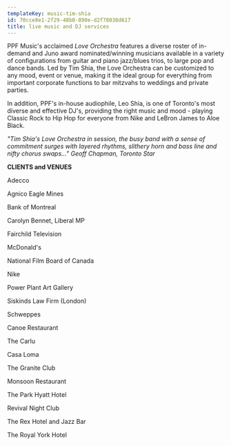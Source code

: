 ```yaml
---
templateKey: music-tim-shia
id: 70cce8e1-2f29-48b0-890e-d2f78038d617
title: live music and DJ services
---
```

PPF Music's acclaimed *Love Orchestra* features a diverse roster of in-demand and Juno award nominated/winning musicians available in a variety of configurations from guitar and piano jazz/blues trios, to large pop and dance bands. Led by Tim Shia, the Love Orchestra can be customized to any mood, event or venue, making it the ideal group for everything from important corporate functions to bar mitzvahs to weddings and private parties.

In addition, PPF's in-house audiophile, Leo Shia, is one of Toronto's most diverse and effective DJ's, providing the right music and mood - playing Classic Rock to Hip Hop for everyone from Nike and LeBron James to Aloe Black.

*"Tim Shia's Love Orchestra in session, the busy band with a sense of commitment surges with layered rhythms, slithery horn and bass line and nifty chorus swaps..." Geoff Chapman, Toronto Star*

**CLIENTS and VENUES**

Adecco

Agnico Eagle Mines

Bank of Montreal

Carolyn Bennet, Liberal MP

Fairchild Television

McDonald's

National Film Board of Canada

Nike

Power Plant Art Gallery

Siskinds Law Firm (London)

Schweppes

Canoe Restaurant

The Carlu

Casa Loma

The Granite Club

Monsoon Restaurant

The Park Hyatt Hotel

Revival Night Club

The Rex Hotel and Jazz Bar

The Royal York Hotel